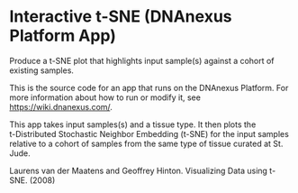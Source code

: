<!-- dx-header -->
# Interactive t-SNE (DNAnexus Platform App)

Produce a t-SNE plot that highlights input sample(s) against a cohort of existing samples.

This is the source code for an app that runs on the DNAnexus Platform.
For more information about how to run or modify it, see
https://wiki.dnanexus.com/.
<!-- /dx-header -->

<!-- Insert a description of your app here -->
This app takes input samples(s) and a tissue type. It then plots the  
t-Distributed Stochastic Neighbor Embedding (t-SNE) for the input samples
relative to a cohort of samples from the same type of tissue curated at St. Jude.  

Laurens van der Maatens and Geoffrey Hinton. Visualizing Data using t-SNE. (2008)
<!--
TODO: This app directory was automatically generated by dx-app-wizard;
please edit this Readme.md file to include essential documentation about
your app that would be helpful to users. (Also see the
Readme.developer.md.) Once you're done, you can remove these TODO
comments.

For more info, see https://wiki.dnanexus.com/Developer-Portal.
-->
